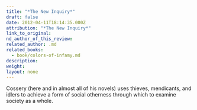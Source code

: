 ```yaml
---
title: "*The New Inquiry*"
draft: false
date: 2012-04-11T18:14:35.000Z
attribution: "*The New Inquiry*"
link_to_original:
nd_author_of_this_review:
related_author: .md
related_books:
  - book/colors-of-infamy.md
description:
weight:
layout: none
---
```

Cossery (here and in almost all of his novels) uses thieves, mendicants, and idlers to achieve a form of social otherness through which to examine society as a whole.

